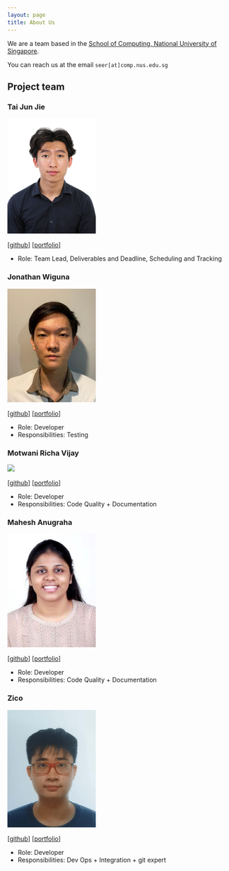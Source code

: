 ```yaml
---
layout: page
title: About Us
---
```


We are a team based in the [School of Computing, National University of Singapore](http://www.comp.nus.edu.sg).

You can reach us at the email `seer[at]comp.nus.edu.sg`

## Project team

### Tai Jun Jie

<img src="images/tjun-jie.png" width="200px">

[[github](https://github.com/TJun-Jie)]
[[portfolio](team/tjun-jie.md)]

* Role: Team Lead, Deliverables and Deadline, Scheduling and Tracking

### Jonathan Wiguna

<img src="images/jonathanwiguna.png" width="200px">

[[github](http://github.com/JonathanWiguna)]
[[portfolio](team/jonathanwiguna.md)]

* Role: Developer
* Responsibilities: Testing

### Motwani Richa Vijay

<img src="images/richavm14.png" width="200px">

[[github](https://github.com/richavm14)]
[[portfolio](team/richavm14.md)]

* Role: Developer
* Responsibilities: Code Quality + Documentation

### Mahesh Anugraha

<img src="images/anuanas2007.png" width="200px">

[[github](http://github.com/anuanas2007)]
[[portfolio](team/anuanas2007.md)]

* Role: Developer
* Responsibilities: Code Quality + Documentation

### Zico

<img src="images/zicotjia.png" width="200px">

[[github](http://github.com/zicotjia)]
[[portfolio](team/zicotjia.md)]

* Role: Developer
* Responsibilities: Dev Ops + Integration + git expert
